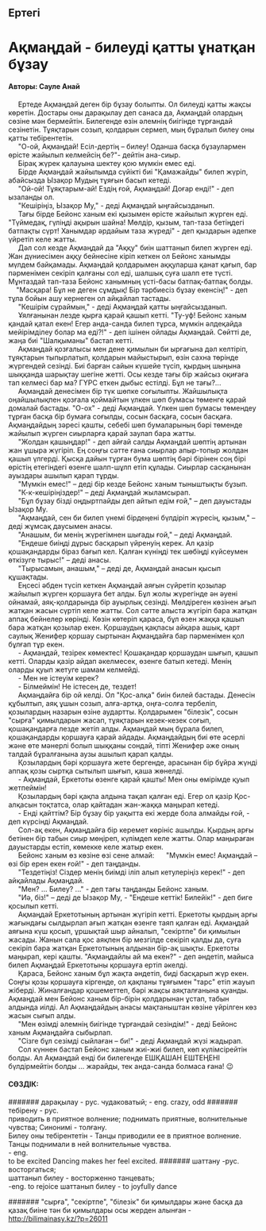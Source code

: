 ## Ертегі
# Ақмаңдай - билеуді қатты ұнатқан бұзау
#### Авторы: Сауле Анай
         
&nbsp;&nbsp;&nbsp;&nbsp;&nbsp;Ертеде Ақмаңдай деген бір бұзау болыпты. Ол билеуді қатты жақсы көретін. Достары оны дарақылау деп санаса да, Ақмаңдай олардың сөзіне мән бермейтін. Билегенде өзін әлемнің биігінде тұрғандай сезінетін. Тұяқтарын созып, қолдарын сермеп, мың бұралып билеу оны қатты тебірентетін.  
&nbsp;&nbsp;&nbsp;&nbsp;&nbsp;"О-ой, Ақмаңдай! Есіл-дертің – билеу! Оданша басқа бұзаулармен өрісте жайылып келмейсің бе?"- дейтін ана-сиыр.  
&nbsp;&nbsp;&nbsp;&nbsp;&nbsp;Бірақ жүрек қалауына шектеу қою мүмкін емес еді.  
&nbsp;&nbsp;&nbsp;&nbsp;&nbsp;Бірде Ақмаңдай жайылымда сүйікті биі "Қамажайды" билеп жүріп, абайсызда Ызақор Мудың тұяғын басып кетеді.  
&nbsp;&nbsp;&nbsp;&nbsp;&nbsp;"Ой-ой! Тұяқтарым-ай! Ездің ғой, Ақмаңдай! Доғар енді!" - деп ызаланды ол.  
&nbsp;&nbsp;&nbsp;&nbsp;&nbsp;"Кешіріңіз, Ызақор Му," - деді Ақмаңдай ыңғайсызданып.  
&nbsp;&nbsp;&nbsp;&nbsp;&nbsp;Тағы бірде Бейонс ханым екі қызымен өрісте жайылып жүрген еді. "Түймедақ, гүліңді ақырын шайна! Мөлдір, қызым, тап-таза бетіңдегі батпақты сүрт! Ханымдар әрдайым таза жүреді" -  деп қыздарын әдепке үйретіп келе жатты.  
&nbsp;&nbsp;&nbsp;&nbsp;&nbsp;Дәл сол кезде Ақмаңдай да "Аққу" биін шаттанып билеп жүрген еді. Жан дүниесімен аққу бейнесіне кіріп кеткен ол Бейонс ханымды мүлдем байқамады. Ақмаңдай қолдарымен аққуларша қанат қағып, бар пәрменімен секіріп қалғаны сол еді, шалшық суға шалп ете түсті. Мұнтаздай тап-таза Бейонс ханымның үсті-басы батпақ-батпақ болды.   
&nbsp;&nbsp;&nbsp;&nbsp;"Масқара! Бұл не деген сұмдық! Бір тәрбиесіз бұзау екенсің!" - деп тұла бойын ашу кернеген ол айқайлап тастады.   
&nbsp;&nbsp;&nbsp;&nbsp;&nbsp;"Кешірім сұраймын," - деді Ақмаңдай қатты ыңғайсызданып.  
&nbsp;&nbsp;&nbsp;&nbsp;&nbsp;Ұялғанынан лезде қырға қарай қашып кетті. "Ту-уф! Бейонс ханым қандай қатал екен! Егер анда-санда билеп тұрса, мүмкін әлдеқайда мейірімділеу болар ма еді?!" - деп ішінен ойлады Ақмаңдай. Сөйтті де, жаңа биі "Шалқыманы" бастап кетті.  
&nbsp;&nbsp;&nbsp;&nbsp;&nbsp;Ақмаңдай қозғалысы мен дене қимылын би ырғағына дәл келтіріп, тұяқтарын тыпырлатып, қолдарын майыстырып, өзін сахна төрінде жүргендей сезінді. Биі барған сайын күшейе түсіп, қырдың шыңына шыққанда шарықтау шегіне жетті. Осы кезде тағы бір жайсыз оқиғаға тап келмесі бар ма? ГҮРС еткен дыбыс естілді. Бұл не тағы?...   
&nbsp;&nbsp;&nbsp;&nbsp;&nbsp;Ақмаңдай денесімен бір түк шөпке соғылыпты. Жайшылықта оңайшылықпен қозғала қоймайтын үлкен шөп бумасы төменге қарай домалай бастады. "О-ох" - деді Ақмаңдай. Үлкен шөп бумасы төмендеу тұрған басқа бір бумаға соғылды, сосын басқаға, сосын басқаға. Ақмаңдайдың зәресі қашты, себебі шөп бумаларының бәрі төменде жайылып жүрген сиырларға қарай заулап бара жатты.   
&nbsp;&nbsp;&nbsp;&nbsp;&nbsp;"Жолдан қашыңдар!" - деп айғай салды Ақмаңдай шөптің артынан жан ұшыра жүгіріп. Ең соңғы сәтте ғана сиырлар апыр-топыр жолдан қашып үлгерді. Қысқа дайын тұрған бума шөптің бәрі бірінен соң бірі өрістің етегіндегі өзенге шалп-шұлп етіп құлады. Сиырлар сасқанынан ауыздары ашылып қарап тұрды.  
&nbsp;&nbsp;&nbsp;&nbsp;&nbsp;"Мүмкін емес!" – деді бір кезде Бейонс ханым тыныштықты бұзып.  
&nbsp;&nbsp;&nbsp;&nbsp;&nbsp;"К-к-кешіріңіздер!" – деді Ақмаңдай жыламсырап.  
&nbsp;&nbsp;&nbsp;&nbsp;&nbsp;"Бұл бұзау бізді оңдыртпайды деп айтып едім ғой," – деп дауыстады Ызақор Му.  
&nbsp;&nbsp;&nbsp;&nbsp;&nbsp;"Ақмаңдай, сен би билеп үнемі бірдеңені бүлдіріп жүресің, қызым," – деді жұмсақ даусымен анасы.   
&nbsp;&nbsp;&nbsp;&nbsp;&nbsp;"Анашым, би менің жүрегімнен шығады ғой," – деді Ақмаңдай.  
&nbsp;&nbsp;&nbsp;&nbsp;&nbsp;"Ендеше биіңді дұрыс басқарып үйренуің керек. Ал қазір қошақандарды біраз бағып кел. Қалған күніңді тек шөбіңді күйсеумен өткізуге тырыс!" – деді анасы.  
&nbsp;&nbsp;&nbsp;&nbsp;&nbsp;"Тырысамын, анашым," – деді де, Ақмаңдай анасын қысып құшақтады.  
&nbsp;&nbsp;&nbsp;&nbsp;&nbsp;Еңсесі әбден түсіп кеткен Ақмаңдай аяғын сүйретіп қозылар жайылып жүрген қоршауға бет алды. Бұл жолы жүрегінде ән әуені ойнамай, аяқ-қолдарында бір ауырлық сезінді. Мөлдіреген көзінен ағып жатқан жасын сүртіп келе жатты. Сол сәтте алыста жүгіріп бара жатқан аппақ бейнелер көрінді. Көзін көтеріп қараса, бұл өзен жаққа қашып бара жатқан қозылар екен. Қоршаудың қақпасы айқара ашық, қарт саулық Женифер қоршау сыртынан Ақмаңдайға бар пәрменімен қол бұлғап тұр екен.  
&nbsp;&nbsp;&nbsp;&nbsp;&nbsp;\-	Ақмаңдай, тезірек көмектес! Қошақандар қоршаудан шығып, қашып кетті. Оларды қазір айдап әкелмесек, өзенге батып кетеді. Менің оларды қуып жетуге шамам келмейді.  
&nbsp;&nbsp;&nbsp;&nbsp;&nbsp;\-	Мен не істеуім керек?  
&nbsp;&nbsp;&nbsp;&nbsp;&nbsp;\-	Білмеймін! Не істесең де, тездет!  
&nbsp;&nbsp;&nbsp;&nbsp;&nbsp;Ақмаңдайға бір ой келді. Ол "Қос-алқа" биін билей бастады. Денесін құбылтып, аяқ ұшын созып, алға-артқа, оңға-солға тербеліп, қозылардың назарын өзіне аудартты. Қолдарымен "білезік", сосын "сырға" қимылдарын жасап, тұяқтарын кезек-кезек соғып, қошақандарға лезде жетіп алды. Ақмаңдай мың бұрала билеп, қошақандарды қоршауға қарай айдады. Ақмаңдайдың биі өте әсерлі және өте мәнерлі болып шыққаны сондай, тіпті Женифер әже оның талдай бұралғанына аузы ашылып қарап қалды.  
&nbsp;&nbsp;&nbsp;&nbsp;&nbsp;Қозылардың бәрі қоршауға жете бергенде, арасынан бір бұйра жүнді аппақ қозы сыртқа сытылып шығып, қаша жөнелді.   
&nbsp;&nbsp;&nbsp;&nbsp;&nbsp;\-	Ақмаңдай, Еркетоты өзенге қарай қашты! Мен оны өмірімде қуып жетпеймін!  
&nbsp;&nbsp;&nbsp;&nbsp;&nbsp;Қозылардың бәрі қақпа алдына тақап қалған еді. Егер ол қазір Қос-алқасын тоқтатса, олар қайтадан жан-жаққа маңырап кетеді.  
&nbsp;&nbsp;&nbsp;&nbsp;&nbsp;\-	Енді қайттім? Бір бұзау бір уақытта екі жерде бола алмайды ғой, -  деп күрсінді Ақмаңдай.  
&nbsp;&nbsp;&nbsp;&nbsp;&nbsp;Сол-ақ екен, Ақмаңдайға бір керемет көрініс ашылды. Қырдың арғы бетінен бір табын сиыр мөңіреп, күлімдеп келе жатты. Олар маңыраған дауыстарды естіп, көмекке келе жатыр екен.  
&nbsp;&nbsp;&nbsp;&nbsp;&nbsp;Бейонс ханым өз көзіне өзі сене алмай: 
&nbsp;&nbsp;&nbsp;&nbsp;&nbsp;"Мүмкін емес! Ақмаңдай – өзі бір ерен екен ғой!" -  деп таңданды.  
&nbsp;&nbsp;&nbsp;&nbsp;&nbsp;"Тездетіңіз! Сіздер менің биімді іліп алып кетулеріңіз керек!" - деп айқайлады Ақмаңдай.  
&nbsp;&nbsp;&nbsp;&nbsp;&nbsp;"Мен? ... Билеу? ..." - деп тағы таңданды Бейонс ханым.  
&nbsp;&nbsp;&nbsp;&nbsp;&nbsp;"Иә, біз!" – деді де Ызақор Му, -  "Ендеше кеттік! Билейік!" - деп биге қосылып кетті.   
&nbsp;&nbsp;&nbsp;&nbsp;&nbsp;Ақмаңдай Еркетотының артынан жүгіріп кетті. Еркетоты қырдың арғы жағындағы сылдырлап ағып жатқан өзенге таяп қалған еді. Ақмаңдай аяғына күш қосып, ұршықтай шыр айналып, "секіртпе" би қимылын жасады. Жанын сала қос аяқпен бір мезгілде секіріп қалды да, суға секіріп бара жатқан Еркетотының алдынан бір-ақ шықты. Еркетоты маңырап, кері қашты. "Ақмаңдайлы ай ма екен?" -  деп әндетіп, майыса билеп Ақмаңдай Еркетотыны қоршауға ертіп әкелді.  
&nbsp;&nbsp;&nbsp;&nbsp;&nbsp;Қараса, Бейонс ханым бұл жақта әндетіп, биді басқарып жүр екен. Соңғы қозы қоршауға кіргенде, ол қақпаны тұяғымен "тарс" етіп жауып жіберді. Жиналғандар қошеметтеп, бәрі жақсы аяқталғанына қуанды. Ақмаңдай мен Бейонс ханым бір-бірін қолдарынан ұстап, табын алдында иілді. Ал Ақмаңдайдың анасы мақтаныштан көзіне үйрілген көз жасын сығып алды.   
&nbsp;&nbsp;&nbsp;&nbsp;&nbsp;"Мен өзімді әлемнің биігінде тұрғандай сезіндім!" - деді Бейонс ханым Ақмаңдайға сыбырлап.    
&nbsp;&nbsp;&nbsp;&nbsp;&nbsp;"Сізге бұл сезімді сыйлаған – би!" - деді Ақмаңдай жүзі жадырап.  
&nbsp;&nbsp;&nbsp;&nbsp;&nbsp;Сол күннен бастап Бейонс ханым жиі-жиі билеп, көп күлімсірейтін болды. Ал Ақмаңдай енді би билегенде ЕШҚАШАН ЕШТЕҢЕНІ бүлдірмейтін болды ... жарайды, тек анда-санда болмаса ғана! :wink:  

#### СӨЗДІК:
####### дарақылау 
\- рус. чудаковатый; 
\- eng. crazy, odd
####### тебірену
\- рус.     
приводить в приятное волнение; поднимать приятные, волнительные чувства; Синонимі - толғану.    
Билеу оны тебірентетін - Танцы приводили ее в приятное волнение. Танцы поднимали в ней волнительные чувства.      
\- eng.     
to be excited
Dancing makes her feel excited.
####### шаттану
\-рус. 
восторгаться;     
шаттанып билеу - восторженно танцевать;     
\-eng.
 to rejoice
шаттанып билеу - to joyfully dance 

####### "сырға", "секіртпе", "білезік" би қимылдары және басқа да қазақ биіне тән би қимылдары осы жерден алынған - http://bilimainasy.kz/?p=26011     

